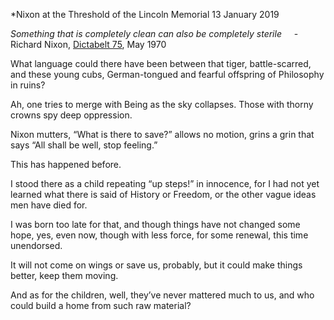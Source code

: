 *Nixon at the Threshold of the Lincoln Memorial
13 January 2019

*Something that is completely clean can also be completely sterile*
&nbsp;&nbsp;&nbsp;&nbsp;- Richard Nixon, <a href="https://www.nixonlibrary.gov/sites/default/files/virtuallibrary/recordings/dictabelts/DB075_01.mp3">Dictabelt 75</a>, May 1970

What language could there have been
between that tiger, battle-scarred,
and these young cubs, German-tongued
and fearful offspring of Philosophy in ruins?

Ah, one tries to merge with Being as the sky collapses.
Those with thorny crowns spy deep oppression.

Nixon mutters, “What is there to save?”
allows no motion, grins a grin that says
“All shall be well, stop feeling.”

This has happened before.

I stood there as a child
repeating “up steps!” in innocence,
for I had not yet learned what there is said
of History or Freedom,
or the other vague ideas men have died for.

I was born too late for that,
and though things have not changed
some hope, yes, even now,
though with less force,
for some renewal,
this time unendorsed.

It will not come on wings
or save us, probably,
but it could make things better,
keep them moving.

And as for the children, well, 
they’ve never mattered much to us,
and who could build a home from such raw material?
